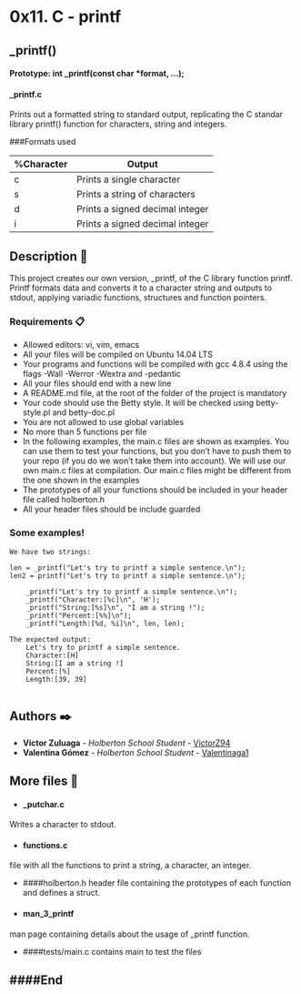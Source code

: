 # 0x11. C - printf


## _printf()

#### Prototype: int _printf(const char *format, ...);

#### _printf.c 
Prints out a formatted string to standard output, replicating the C standar library 
printf() function for characters, string and integers.

###Formats used

|  %Character |  Output |
| ------------ | ------------ |
|   c |  Prints a single character |
|  s  | Prints a string of characters  |
|  d  | Prints a signed decimal integer  |
|   i   |Prints a signed decimal integer   |


## Description 🚀

This project creates our own version, _printf, of the C library function printf. Printf formats data and converts it to a character string and outputs to stdout, applying variadic functions, structures and function pointers.

### Requirements 📋

- Allowed editors: vi, vim, emacs
- All your files will be compiled on Ubuntu 14.04 LTS
- Your programs and functions will be compiled with gcc 4.8.4 using the flags -Wall -Werror -Wextra and -pedantic
- All your files should end with a new line
- A README.md file, at the root of the folder of the project is mandatory
- Your code should use the Betty style. It will be checked using betty-style.pl and betty-doc.pl
- You are not allowed to use global variables
- No more than 5 functions per file
- In the following examples, the main.c files are shown as examples. You can use them to test your functions, but you don’t have to push them to your repo (if you do we won’t take them into account). We will use our own main.c files at compilation. Our main.c files might be different from the one shown in the examples
- The prototypes of all your functions should be included in your header file called holberton.h
- All your header files should be include guarded


### Some examples!
```
We have two strings:

len = _printf("Let's try to printf a simple sentence.\n");
len2 = printf("Let's try to printf a simple sentence.\n");

	_printf("Let's try to printf a simple sentence.\n");
	_printf("Character:[%c]\n", 'H');
	_printf("String:[%s]\n", "I am a string !");
	_printf("Percent:[%%]\n");
	_printf("Length:[%d, %i]\n", len, len);

The expected output:
	Let's try to printf a simple sentence.
	Character:[H]
	String:[I am a string !]
	Percent:[%]
	Length:[39, 39]


```

## Authors ✒️

* **Victor Zuluaga** - *Holberton School Student* - [VictorZ94](https://github.com/VictorZ94)
* **Valentina Gómez** - *Holberton School Student* - [Valentinaga1](https://github.com/Valentinaga1)

## More files 📄

- #### _putchar.c 
Writes a character to stdout.

- #### functions.c 
file with all the functions to print a string, a character, an integer.

- ####holberton.h 
header file containing the prototypes of each function and defines a struct.

- #### man_3_printf 
man page containing details about the usage of _printf function.

- ####tests/main.c 
contains main to test the files

####End
---
